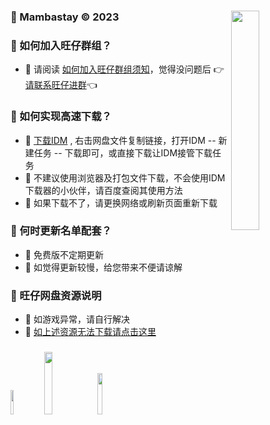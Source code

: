 ### <img src="https://gcore.jsdelivr.net/gh/Wangzai2K/Auiew/A2/Reward.png" width="30%" align=right />🏀 Mambastay © 2023

### 🏀 如何加入旺仔群组？
- 🎈 请阅读 [如何加入旺仔群组须知](https://wangzai2k14.ml/02、NBA2K14旺仔群组)，觉得没问题后 👉[请联系旺仔进群](http://wpa.qq.com/msgrd?v=3&uin=3262517128&site=qq&menu=yes)👈

### 🏀 如何实现高速下载？
- 🎈 [下载IDM](https://aliyundrive.com/s/6UFKShKmQy5) , 右击网盘文件复制链接，打开IDM -- 新建任务 -- 下载即可，或直接下载让IDM接管下载任务
- 🎈 不建议使用浏览器及打包文件下载，不会使用IDM下载器的小伙伴，请百度查阅其使用方法 
- 🎈 如果下载不了，请更换网络或刷新页面重新下载

### 🏀 何时更新名单配套？
- 🎈 免费版不定期更新
- 🎈 如觉得更新较慢，给您带来不便请谅解

### 🏀 旺仔网盘资源说明
- 🎈 如游戏异常，请自行解决
- 🎈 [如上述资源无法下载请点击这里](https://url09.ctfile.com/d/15364309-53521643-990546?p=1628]NBA2K14[/url])

### [<img src="https://s1.ax1x.com/2023/03/31/ppRqq78.png" width = "10%" height = "10%"/>](https://weibo.com/u/7523590830) [<img src="https://s1.ax1x.com/2023/03/31/ppRqrlR.png" width = "16%" height = "16%"/>](https://tieba.baidu.com/f?fr=home&kw=2k14) [<img src="https://s1.ax1x.com/2023/03/31/ppRqs61.png" width = "13%" height = "13%"/>](https://bbs.eyeuc.com/down/user/旺仔)

